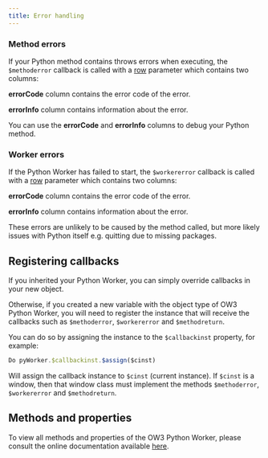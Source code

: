 ```yaml
---
title: Error handling
---
```


### Method errors

If your Python method contains throws errors when executing, the `$methoderror` callback is called with a [row](https://omnis.net/developers/resources/onlinedocs/Programming/02libsandclasses.html#row) parameter which contains two columns:

**errorCode** column contains the error code of the error.

**errorInfo** column contains information about the error.

You can use the **errorCode** and **errorInfo** columns to debug your Python method.

### Worker errors

If the Python Worker has failed to start, the `$workererror` callback is called with a [row](https://omnis.net/developers/resources/onlinedocs/Programming/02libsandclasses.html#row) parameter which contains two columns:

**errorCode** column contains the error code of the error.

**errorInfo** column contains information about the error.

These errors are unlikely to be caused by the method called, but more likely issues with Python itself e.g. quitting due to missing packages.

## Registering callbacks

If you inherited your Python Worker, you can simply override callbacks in your new object.

Otherwise, if you created a new variable with the object type of OW3 Python Worker, you will need to register the instance that will receive the callbacks such as `$methoderror`, `$workererror` and `$methodreturn`.

You can do so by assigning the instance to the `$callbackinst` property, for example:

```js
Do pyWorker.$callbackinst.$assign($cinst)
```

Will assign the callback instance to `$cinst` (current instance). If `$cinst` is a window, then that window class must implement the methods `$methoderror`, `$workererror` and `$methodreturn`.

## Methods and properties

To view all methods and properties of the OW3 Python Worker, please consult the online documentation available [here](https://omnis.net/developers/resources/onlinedocs/ExtendingOmnis/07webcomms.html#python-worker-object).